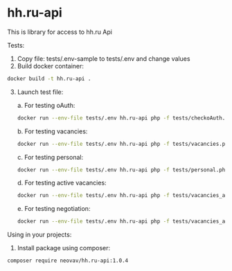 # hh.ru-api

This is library for access to hh.ru Api

Tests:

1. Copy file: tests/.env-sample to tests/.env and change values
2. Build docker container:

```bash
docker build -t hh.ru-api .
```

3. Launch test file:

    a. For testing oAuth: 
    
    ```bash
    docker run --env-file tests/.env hh.ru-api php -f tests/checkoAuth.php
    ```

    b. For testing vacancies: 
    
    ```bash
    docker run --env-file tests/.env hh.ru-api php -f tests/vacancies.php
    ```

    c. For testing personal: 
    
    ```bash
    docker run --env-file tests/.env hh.ru-api php -f tests/personal.php
    ```

    d. For testing active vacancies: 
    
    ```bash
    docker run --env-file tests/.env hh.ru-api php -f tests/vacancies_active.php
    ```

    e. For testing negotiation: 
    
    ```bash
    docker run --env-file tests/.env hh.ru-api php -f tests/vacancies_active.php
    ```
   
Using in your projects:

1. Install package using composer:

```bash
composer require neovav/hh.ru-api:1.0.4
```